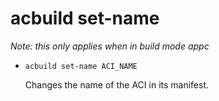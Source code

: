 # acbuild set-name

_Note: this only applies when in build mode appc_

* `acbuild set-name ACI_NAME`

  Changes the name of the ACI in its manifest.

